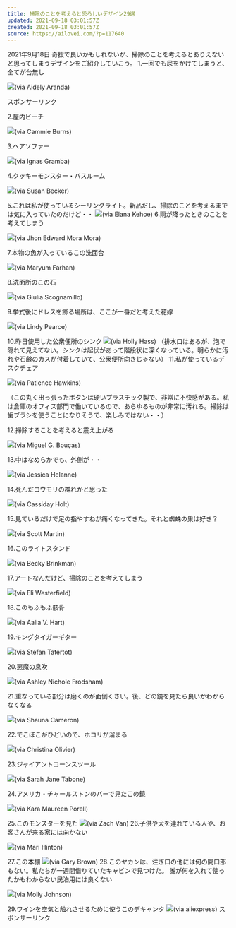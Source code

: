 ```yaml
---
title: 掃除のことを考えると恐ろしいデザイン29選
updated: 2021-09-18 03:01:57Z
created: 2021-09-18 03:01:57Z
source: https://ailovei.com/?p=117640
---
```


2021年9月18日
奇抜で良いかもしれないが、掃除のことを考えるとありえないと思ってしまうデザインをご紹介していこう。
1.一回でも尿をかけてしまうと、全てが台無し

![](https://ailovei.com/wp-content/uploads/2021/09/1_R-25.jpg)(via Aidely Aranda)

スポンサーリンク

2.屋内ビーチ

![](https://ailovei.com/wp-content/uploads/2021/09/14_R-24.jpg)(via Cammie Burns)

3.ヘアソファー

![](https://ailovei.com/wp-content/uploads/2021/09/3_R-24.jpg)(via Ignas Gramba)

4.クッキーモンスター・バスルーム

![](https://ailovei.com/wp-content/uploads/2021/09/4_R-25.jpg)(via Susan Becker)

5.これは私が使っているシーリングライト。新品だし、掃除のことを考えるまでは気に入っていたのだけど・・
![](https://ailovei.com/wp-content/uploads/2021/09/5_R-25.jpg)(via Elana Kehoe)
6.雨が降ったときのことを考えてしまう

![](https://ailovei.com/wp-content/uploads/2021/09/6_R-25.jpg)(via Jhon Edward Mora Mora)

7.本物の魚が入っているこの洗面台

![](https://ailovei.com/wp-content/uploads/2021/09/7_R-25.jpg)(via Maryum Farhan)

8.洗面所のこの石

![](https://ailovei.com/wp-content/uploads/2021/09/8_R-25.jpg)(via Giulia Scognamillo)

9.挙式後にドレスを飾る場所は、ここが一番だと考えた花嫁

![](https://ailovei.com/wp-content/uploads/2021/09/9_R-25.jpg)(via Lindy Pearce)

10.昨日使用した公衆便所のシンク
![](https://ailovei.com/wp-content/uploads/2021/09/10_R-25.jpg)(via Holly Hass)
（排水口はあるが、泡で隠れて見えてない。シンクは起伏があって階段状に深くなっている。明らかに汚れや石鹸のカスが付着していて、公衆便所向きじゃない）
11.私が使っているデスクチェア

![](https://ailovei.com/wp-content/uploads/2021/09/11_R-25.jpg)(via Patience Hawkins)

（この丸く出っ張ったボタンは硬いプラスチック製で、非常に不快感がある。私は倉庫のオフィス部門で働いているので、あらゆるものが非常に汚れる。掃除は歯ブラシを使うことになりそうで、楽しみではない・・）

12.掃除することを考えると震え上がる

![](https://ailovei.com/wp-content/uploads/2021/09/12_R-24.jpg)(via Miguel G. Bouças)

13.中はなめらかでも、外側が・・

![](https://ailovei.com/wp-content/uploads/2021/09/13_R-24.jpg)(via Jessica Helanne)

14.死んだコウモリの群れかと思った

![](https://ailovei.com/wp-content/uploads/2021/09/20_R-23.jpg)(via Cassiday Holt)

15.見ているだけで足の指やすねが痛くなってきた。それと蜘蛛の巣は好き？

![](https://ailovei.com/wp-content/uploads/2021/09/15_R-24.jpg)(via Scott Martin)

16.このライトスタンド

![](https://ailovei.com/wp-content/uploads/2021/09/16_R-24.jpg)(via Becky Brinkman)

17.アートなんだけど、掃除のことを考えてしまう

![](https://ailovei.com/wp-content/uploads/2021/09/17_R-23.jpg)(via Eli Westerfield)

18.このもふもふ骸骨

![](https://ailovei.com/wp-content/uploads/2021/09/18_R-22.jpg)(via Aalia V. Hart)

19.キングタイガーギター

![](https://ailovei.com/wp-content/uploads/2021/09/19_R-23.jpg)(via Stefan Tatertot)

20.悪魔の息吹

![](https://ailovei.com/wp-content/uploads/2021/09/2_R-25.jpg)(via Ashley Nichole Frodsham)

21.重なっている部分は磨くのが面倒くさい。後、どの鏡を見たら良いかわからなくなる

![](https://ailovei.com/wp-content/uploads/2021/09/21_R-22.jpg)(via Shauna Cameron)

22.でこぼこがひどいので、ホコリが溜まる

![](https://ailovei.com/wp-content/uploads/2021/09/22_R-22.jpg)(via Christina Olivier)

23.ジャイアントコーンスツール

![](https://ailovei.com/wp-content/uploads/2021/09/23_R-20.jpg)(via Sarah Jane Tabone)

24.アメリカ・チャールストンのバーで見たこの鏡

![](https://ailovei.com/wp-content/uploads/2021/09/24_R-20.jpg)(via Kara Maureen Porell)

25.このモンスターを見た
![](https://ailovei.com/wp-content/uploads/2021/09/25_R-19.jpg)(via Zach Van)
26.子供や犬を連れている人や、お客さんが来る家には向かない

![](https://ailovei.com/wp-content/uploads/2021/09/26_R-18.jpg)(via Mari Hinton)

27.この本棚
![](https://ailovei.com/wp-content/uploads/2021/09/27_R-18.jpg)(via Gary Brown)
28.このヤカンは、注ぎ口の他には何の開口部もない。私たちが一週間借りていたキャビンで見つけた。 誰が何を入れて使ったかもわからない民泊用には良くない

![](https://ailovei.com/wp-content/uploads/2021/09/28_R-15.jpg)(via Molly Johnson)

29.ワインを空気と触れさせるために使うこのデキャンタ
![](https://ailovei.com/wp-content/uploads/2021/09/29_R-14.jpg)(via aliexpress)
スポンサーリンク